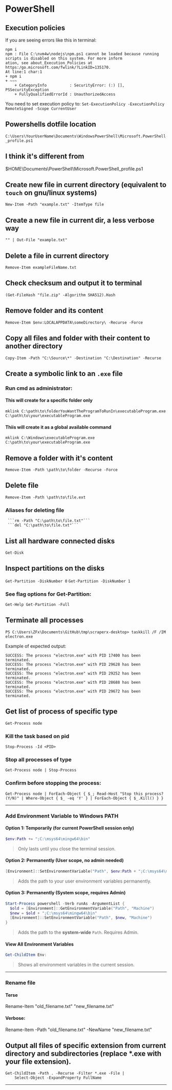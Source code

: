 # PowerShell

## Execution policies 
If you are seeing errors like this in terminal: 

```
npm i
npm : File C:\nvm4w\nodejs\npm.ps1 cannot be loaded because running scripts is disabled on this system. For more inform
ation, see about_Execution_Policies at https:/go.microsoft.com/fwlink/?LinkID=135170.
At line:1 char:1
+ npm i
+ ~~~
    + CategoryInfo          : SecurityError: (:) [], PSSecurityException
    + FullyQualifiedErrorId : UnauthorizedAccess
```

You need to set execution policy to:
```Set-ExecutionPolicy -ExecutionPolicy RemoteSigned -Scope CurrentUser```

## Powershells dotfile location
`C:\Users\YourUserName\Documents\WindowsPowerShell\Microsoft.PowerShell_profile.ps1`

## I think it's different from
$HOME\Documents\PowerShell\Microsoft.PowerShell_profile.ps1

## Create new file in current directory (equivalent to `touch` on gnu/linux systems)

`New-Item -Path "example.txt" -ItemType file`

## Create a new file in current dir, a less verbose way

`"" | Out-File "example.txt"`

## Delete a file in current directory

`Remove-Item exampleFileName.txt`

## Check checksum and output it to terminal

`(Get-FileHash "file.zip" -Algorithm SHA512).Hash`

## Remove folder and its content

`Remove-Item $env:LOCALAPPDATA\someDirectory\ -Recurse -Force`

## Copy all files and folder with their content to another directory

`Copy-Item -Path "C:\Source\*" -Destination "C:\Destination" -Recurse`

## Create a symbolic link to an `.exe` file

### Run cmd as administrator:

#### This will create for a specific folder only

`mklink C:\path\to\folderYouWantTheProgramToRunIn\executableProgram.exe C:\path\to\your\executableProgram.exe`

#### Thiis will create it as a global available command

`mklink C:\Windows\executableProgram.exe C:\path\to\your\executableProgram.exe`

## Remove a folder with it's content

`Remove-Item -Path \path\to\folder -Recurse -Force`

## Delete file

`Remove-Item -Path \path\to\file.ext`

### Aliases for deleting file

     ```rm -Path "C:\path\to\file.txt"```
     ```del "C:\path\to\file.txt"```

## List all hardware connected disks

`Get-Disk`

## Inspect partitions on the disks

`Get-Partition -DiskNumber 0`
`Get-Partition -DiskNumber 1`

### See flag options for Get-Partition:

`Get-Help Get-Partition -Full`

## Terminate all processes
```PS C:\Users\ZFx\Documents\GitHub\tmp\scraperx-desktop> taskkill /F /IM electron.exe```

Example of expected output:

```
SUCCESS: The process "electron.exe" with PID 17400 has been terminated.
SUCCESS: The process "electron.exe" with PID 29628 has been terminated.
SUCCESS: The process "electron.exe" with PID 29252 has been terminated.
SUCCESS: The process "electron.exe" with PID 28688 has been terminated.
SUCCESS: The process "electron.exe" with PID 29672 has been terminated.
```


## Get list of process of specific type
```Get-Process node```

### Kill the task based on pid
```Stop-Process -Id <PID>```


### Stop all processes of type
```Get-Process node | Stop-Process```

### Confirm before stopping the process:

```Get-Process node | ForEach-Object { $_; Read-Host "Stop this process? (Y/N)" | Where-Object { $_ -eq 'Y' } | ForEach-Object { $_.Kill() } }```

---

### Add Environment Variable to Windows PATH

#### Option 1: Temporarily (for current PowerShell session only)
```powershell
$env:Path += ";C:\msys64\mingw64\bin"
```
> Only lasts until you close the terminal session.

#### Option 2: Permanently (User scope, no admin needed)
```powershell
[Environment]::SetEnvironmentVariable("Path", $env:Path + ";C:\msys64\mingw64\bin", "User")
```
> Adds the path to your user environment variables permanently.

#### Option 3: Permanently (System scope, requires Admin)
```powershell
Start-Process powershell -Verb runAs -ArgumentList {
  $old = [Environment]::GetEnvironmentVariable("Path", "Machine")
  $new = $old + ";C:\msys64\mingw64\bin"
  [Environment]::SetEnvironmentVariable("Path", $new, "Machine")
}
```
> Adds the path to the **system-wide** `Path`. Requires Admin.

#### View All Environment Variables
```powershell
Get-ChildItem Env:
```
> Shows all environment variables in the current session.

---

### Rename file
#### Terse
Rename-Item "old_filename.txt" "new_filename.txt"

#### Verbose:
Rename-Item -Path "old_filename.txt" -NewName "new_filename.txt"

## Output all files of specific extension from current directory and subdirectories (replace *.exe with your file extension).
```
Get-ChildItem -Path . -Recurse -Filter *.exe -File |
    Select-Object -ExpandProperty FullName
```


---
